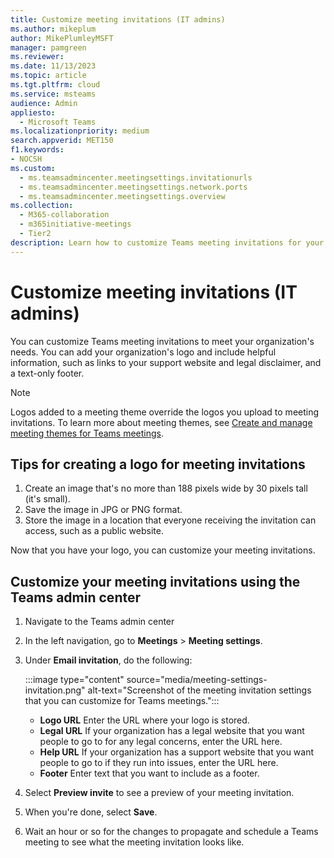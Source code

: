 ```yaml
---
title: Customize meeting invitations (IT admins)
ms.author: mikeplum
author: MikePlumleyMSFT
manager: pamgreen
ms.reviewer: 
ms.date: 11/13/2023
ms.topic: article
ms.tgt.pltfrm: cloud
ms.service: msteams
audience: Admin
appliesto: 
  - Microsoft Teams
ms.localizationpriority: medium
search.appverid: MET150
f1.keywords:
- NOCSH
ms.custom: 
  - ms.teamsadmincenter.meetingsettings.invitationurls
  - ms.teamsadmincenter.meetingsettings.network.ports
  - ms.teamsadmincenter.meetingsettings.overview
ms.collection: 
  - M365-collaboration
  - m365initiative-meetings
  - Tier2
description: Learn how to customize Teams meeting invitations for your organization.
---
```


# Customize meeting invitations (IT admins)

You can customize Teams meeting invitations to meet your organization's needs. You can add your organization's logo and include helpful information, such as links to your support website and legal disclaimer, and a text-only footer.

> [!NOTE]
> Logos added to a meeting theme override the logos you upload to meeting invitations. To learn more about meeting themes, see [Create and manage meeting themes for Teams meetings](meeting-themes.md).

## Tips for creating a logo for meeting invitations

1. Create an image that's no more than 188 pixels wide by 30 pixels tall (it's small).
2. Save the image in JPG or PNG format.
3. Store the image in a location that everyone receiving the invitation can access, such as a public website.

Now that you have your logo, you can customize your meeting invitations.

## Customize your meeting invitations using the Teams admin center

1. Navigate to the Teams admin center
2. In the left navigation, go to **Meetings** > **Meeting settings**.
3. Under **Email invitation**, do the following:

    :::image type="content" source="media/meeting-settings-invitation.png" alt-text="Screenshot of the meeting invitation settings that you can customize for Teams meetings.":::

    - **Logo URL** Enter the URL where your logo is stored.
    - **Legal URL** If your organization has a legal website that you want people to go to for any legal concerns, enter the URL here.
    - **Help URL** If your organization has a support website that you want people to go to if they run into issues, enter the URL here.
    - **Footer** Enter text that you want to include as a footer.
4. Select **Preview invite** to see a preview of your meeting invitation.
5. When you're done, select **Save**.
6. Wait an hour or so for the changes to propagate and schedule a Teams meeting to see what the meeting invitation looks like.  
